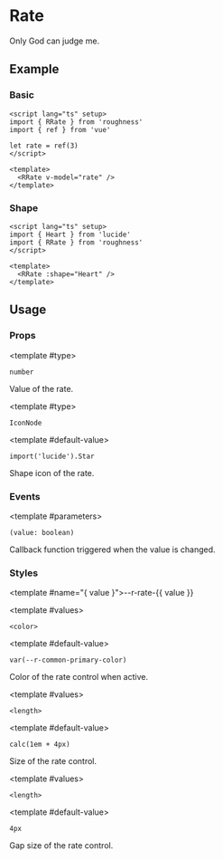 <script lang="ts" setup>
import { Heart } from 'lucide'
import { RDetails, RRate, RSpace, RTable } from 'roughness'
import { ref } from 'vue'

let rate = ref(3)
</script>

# Rate

Only God can judge me.

## Example

### Basic

<RDetails>
  <template #summary>Show Code</template>

```vue
<script lang="ts" setup>
import { RRate } from 'roughness'
import { ref } from 'vue'

let rate = ref(3)
</script>

<template>
  <RRate v-model="rate" />
</template>
```

</RDetails>

<RRate v-model="rate" />

### Shape

<RDetails>
  <template #summary>Show Code</template>

```vue
<script lang="ts" setup>
import { Heart } from 'lucide'
import { RRate } from 'roughness'
</script>

<template>
  <RRate :shape="Heart" />
</template>
```

</RDetails>

<RRate :shape="Heart" />

## Usage

### Props

<RPropsTable>

  <RProp name="model-value">

  <template #type>

  `number`

  </template>

  Value of the rate.

  </RProp>

  <RProp name="shape">

  <template #type>

  `IconNode`

  </template>

  <template #default-value>

  `import('lucide').Star`

  </template>

  Shape icon of the rate.

  </RProp>

</RPropsTable>

### Events

<REventsTable>

  <REvent name="update:model-value">

  <template #parameters>

  `(value: boolean)`

  </template>

  Callback function triggered when the value is changed.

  </REvent>

</REventsTable>

### Styles

<RStylesTable>

  <template #name="{ value }">--r-rate-{{ value }}</template>

  <RStyle name="color">

  <template #values>

  `<color>`

  </template>

  <template #default-value>

  `var(--r-common-primary-color)`

  </template>

  Color of the rate control when active.

  </RStyle>

  <RStyle name="control-size">

  <template #values>

  `<length>`

  </template>

  <template #default-value>

  `calc(1em + 4px)`

  </template>

  Size of the rate control.

  </RStyle>

  <RStyle name="gap-size">

  <template #values>

  `<length>`

  </template>

  <template #default-value>

  `4px`

  </template>

  Gap size of the rate control.

  </RStyle>

</RStylesTable>
